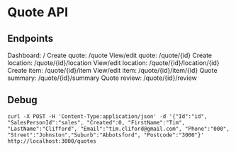 # Quote API

## Endpoints

Dashboard:          /
Create quote:       /quote
View/edit quote:    /quote/{id}
Create location:    /quote/{id}/location
View/edit location: /quote/{id}/location/{id}
Create item:        /quote/{id}/item
View/edit item:     /quote/{id}/item/{id}
Quote summary:      /quote/{id}/summary
Quote review:       /quote/{id}/review

## Debug

```
curl -X POST -H 'Content-Type:application/json' -d '{"Id":"id", "SalesPersonId":"sales", "Created":0, "FirstName":"Tim", "LastName":"Clifford", "Email":"tim.cliford@gmail.com", "Phone":"000", "Street":"Johnston","Suburb":"Abbotsford", "Postcode":"3000"}' http://localhost:3000/quotes
```
